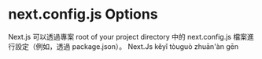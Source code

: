 # next.config.js Options

Next.js 可以透過專案 root of your project directory 中的 next.config.js 檔案進行設定（例如，透過 package.json）。
Next.Js kěyǐ tòuguò zhuān'àn gēn 
